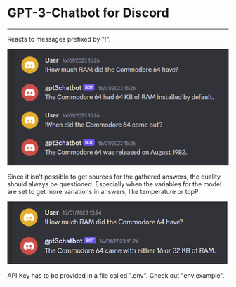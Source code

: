 # GPT-3-Chatbot for Discord

---

Reacts to messages prefixed by "!".

<img src="readme/correct.png" alt="bot answers questions correctly">

Since it isn't possible to get sources for the gathered answers, the quality should always be questioned. Especially when the variables for the model are set to get more variations in answers, like temperature or topP.

<img src="readme/false.png" alt="bot gives an incorrect answer">

API Key has to be provided in a file called ".env". Check out "env.example".
